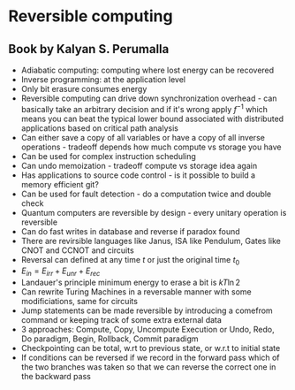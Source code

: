 # Reversible computing

## Book by Kalyan S. Perumalla

* Adiabatic computing: computing where lost energy can be recovered
* Inverse programming: at the application level
* Only bit erasure consumes energy
* Reversible computing can drive down synchronization overhead - can basically take an arbitrary decision and if it's wrong apply $f^{-1}$ which means you can beat the typical lower bound associated with distributed applications based on critical path analysis
* Can either save a copy of all variables or have a copy of all inverse operations - tradeoff depends how much compute vs storage you have
* Can be used for complex instruction scheduling
* Can undo memoization - tradeoff compute vs storage idea again
* Has applications to source code control - is it possible to build a memory efficient git?
* Can be used for fault detection - do a computation twice and double check
* Quantum computers are reversible by design - every unitary operation is reversible
* Can do fast writes in database and reverse if paradox found
* There are revirsible languages like Janus, ISA like Pendulum, Gates like CNOT and CCNOT and circuits
* Reversal can defined at any time $t$ or just the original time $t_0$
* $E_{in} = E_{irr} + E_{unr} + E_{rec}$ 
* Landauer's principle minimum energy to erase a bit is $kT \ln 2$
* Can rewrite Turing Machines in a reversable manner with some modificiations, same for circuits
* Jump statements can be made reversible by introducing a comefrom command or keeping track of some extra external data
* 3 approaches: Compute, Copy, Uncompute Execution or Undo, Redo, Do paradigm, Begin, Rollback, Commit paradigm
* Checkpointing can be total, w.rt to previous state, or w.r.t to initial state
* If conditions can be reversed if we record in the forward pass which of the two branches was taken so that we can reverse the correct one in the backward pass